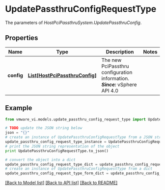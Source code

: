 # UpdatePassthruConfigRequestType

The parameters of *HostPciPassthruSystem.UpdatePassthruConfig*. 

## Properties
Name | Type | Description | Notes
------------ | ------------- | ------------- | -------------
**config** | [**List[HostPciPassthruConfig]**](HostPciPassthruConfig.md) | The new PciPassthru configuration information.  ***Since:*** vSphere API 4.0  | 

## Example

```python
from vmware_vi.models.update_passthru_config_request_type import UpdatePassthruConfigRequestType

# TODO update the JSON string below
json = "{}"
# create an instance of UpdatePassthruConfigRequestType from a JSON string
update_passthru_config_request_type_instance = UpdatePassthruConfigRequestType.from_json(json)
# print the JSON string representation of the object
print UpdatePassthruConfigRequestType.to_json()

# convert the object into a dict
update_passthru_config_request_type_dict = update_passthru_config_request_type_instance.to_dict()
# create an instance of UpdatePassthruConfigRequestType from a dict
update_passthru_config_request_type_form_dict = update_passthru_config_request_type.from_dict(update_passthru_config_request_type_dict)
```
[[Back to Model list]](../README.md#documentation-for-models) [[Back to API list]](../README.md#documentation-for-api-endpoints) [[Back to README]](../README.md)


